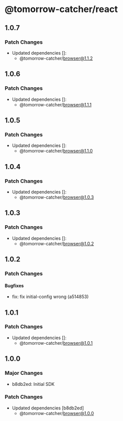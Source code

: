 # @tomorrow-catcher/react

## 1.0.7

### Patch Changes

- Updated dependencies []:
  - @tomorrow-catcher/browser@1.1.2

## 1.0.6

### Patch Changes

- Updated dependencies []:
  - @tomorrow-catcher/browser@1.1.1

## 1.0.5

### Patch Changes

- Updated dependencies []:
  - @tomorrow-catcher/browser@1.1.0

## 1.0.4

### Patch Changes

- Updated dependencies []:
  - @tomorrow-catcher/browser@1.0.3

## 1.0.3

### Patch Changes

- Updated dependencies []:
  - @tomorrow-catcher/browser@1.0.2

## 1.0.2

### Patch Changes

#### Bugfixes

- fix: fix initial-config wrong (a514853)

## 1.0.1

### Patch Changes

- Updated dependencies []:
  - @tomorrow-catcher/browser@1.0.1

## 1.0.0

### Major Changes

- b8db2ed: Initial SDK

### Patch Changes

- Updated dependencies [b8db2ed]
  - @tomorrow-catcher/browser@1.0.0

